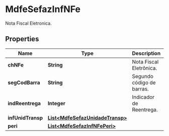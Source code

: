 

# MdfeSefazInfNFe

Nota Fiscal Eletronica.

## Properties

| Name | Type | Description | Notes |
|------------ | ------------- | ------------- | -------------|
|**chNFe** | **String** | Nota Fiscal Eletrônica. |  |
|**segCodBarra** | **String** | Segundo código de barras. |  [optional] |
|**indReentrega** | **Integer** | Indicador de Reentrega. |  [optional] |
|**infUnidTransp** | [**List&lt;MdfeSefazUnidadeTransp&gt;**](MdfeSefazUnidadeTransp.md) |  |  [optional] |
|**peri** | [**List&lt;MdfeSefazInfNFePeri&gt;**](MdfeSefazInfNFePeri.md) |  |  [optional] |



